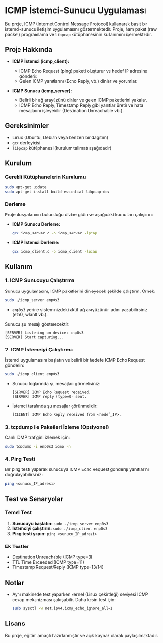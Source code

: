 # ICMP İstemci-Sunucu Uygulaması

Bu proje, ICMP (Internet Control Message Protocol) kullanarak basit bir istemci-sunucu iletişim uygulamasını göstermektedir.
Proje, ham paket (raw packet) programlama ve `libpcap` kütüphanesinin kullanımını içermektedir.

## Proje Hakkında

- **ICMP İstemci (icmp_client):**
  - ICMP Echo Request (ping) paketi oluşturur ve hedef IP adresine gönderir.
  - Gelen ICMP yanıtlarını (Echo Reply, vb.) dinler ve yorumlar.

- **ICMP Sunucu (icmp_server):**
  - Belirli bir ağ arayüzünü dinler ve gelen ICMP paketlerini yakalar.
  - ICMP Echo Reply, Timestamp Reply gibi yanıtlar üretir ve hata mesajlarını işleyebilir (Destination Unreachable vb.).

## Gereksinimler

- Linux (Ubuntu, Debian veya benzeri bir dağıtım)
- `gcc` derleyicisi
- `libpcap` kütüphanesi (kurulum talimatı aşağıdadır)

## Kurulum

### Gerekli Kütüphanelerin Kurulumu

```bash
sudo apt-get update
sudo apt-get install build-essential libpcap-dev
```

### Derleme

Proje dosyalarının bulunduğu dizine gidin ve aşağıdaki komutları çalıştırın:

- **ICMP Sunucu Derleme:**
  ```bash
  gcc icmp_server.c -o icmp_server -lpcap
  ```

- **ICMP İstemci Derleme:**
  ```bash
  gcc icmp_client.c -o icmp_client -lpcap
  ```

## Kullanım

### 1. ICMP Sunucuyu Çalıştırma

Sunucu uygulamasını, ICMP paketlerini dinleyecek şekilde çalıştırın. Örnek:

```bash
sudo ./icmp_server enp0s3
```

- `enp0s3` yerine sisteminizdeki aktif ağ arayüzünün adını yazabilirsiniz (eth0, wlan0 vb.).

Sunucu şu mesajı gösterecektir:
```
[SERVER] Listening on device: enp0s3
[SERVER] Start capturing...
```

### 2. ICMP İstemciyi Çalıştırma

İstemci uygulamasını başlatın ve belirli bir hedefe ICMP Echo Request gönderin:

```bash
sudo ./icmp_client enp0s3
```

- Sunucu loglarında şu mesajları görmelisiniz:
  ```
  [SERVER] ICMP Echo Request received.
  [SERVER] ICMP reply (type=0) sent.
  ```

- İstemci tarafında şu mesajlar görünmelidir:
  ```
  [CLIENT] ICMP Echo Reply received from <hedef_IP>.
  ```

### 3. tcpdump ile Paketleri İzleme (Opsiyonel)

Canlı ICMP trafiğini izlemek için:

```bash
sudo tcpdump -i enp0s3 icmp -n
```

### 4. Ping Testi

Bir ping testi yaparak sunucuya ICMP Echo Request gönderip yanıtlarını doğrulayabilirsiniz:

```bash
ping <sunucu_IP_adresi>
```

## Test ve Senaryolar

### Temel Test
1. **Sunucuyu başlatın:** `sudo ./icmp_server enp0s3`
2. **İstemciyi çalıştırın:** `sudo ./icmp_client enp0s3`
3. **Ping testi yapın:** `ping <sunucu_IP_adresi>`

### Ek Testler
- Destination Unreachable (ICMP type=3)
- TTL Time Exceeded (ICMP type=11)
- Timestamp Request/Reply (ICMP type=13/14)

## Notlar

- Aynı makinede test yaparken kernel (Linux çekirdeği) seviyesi ICMP cevap mekanizması çakışabilir. Daha kesin test için:
  ```bash
  sudo sysctl -w net.ipv4.icmp_echo_ignore_all=1
  ```

## Lisans

Bu proje, eğitim amaçlı hazırlanmıştır ve açık kaynak olarak paylaşılmaktadır.
```

